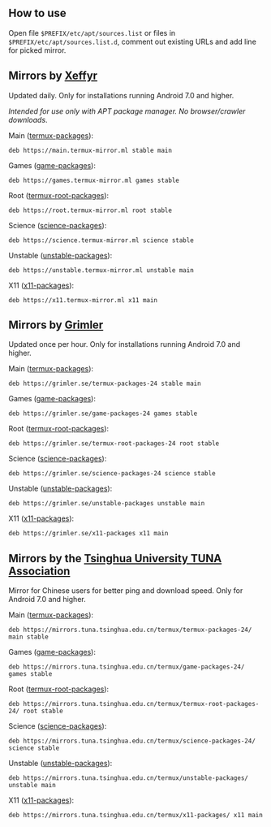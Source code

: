 ## How to use

Open file `$PREFIX/etc/apt/sources.list` or files in `$PREFIX/etc/apt/sources.list.d`, comment out existing URLs and add line for picked mirror.

## Mirrors by [Xeffyr](https://github.com/xeffyr)

Updated daily. Only for installations running Android 7.0 and higher.

*Intended for use only with APT package manager. No browser/crawler downloads*.

Main ([termux-packages](https://github.com/termux/termux-packages)):
```
deb https://main.termux-mirror.ml stable main
```

Games ([game-packages](https://github.com/termux/game-packages)):
```
deb https://games.termux-mirror.ml games stable
```

Root ([termux-root-packages](https://github.com/termux/termux-root-packages)):
```
deb https://root.termux-mirror.ml root stable
```

Science ([science-packages](https://github.com/termux/science-packages)):
```
deb https://science.termux-mirror.ml science stable
```

Unstable ([unstable-packages](https://github.com/termux/unstable-packages)):
```
deb https://unstable.termux-mirror.ml unstable main
```

X11 ([x11-packages](https://github.com/termux/x11-packages)):
```
deb https://x11.termux-mirror.ml x11 main
```

## Mirrors by [Grimler](https://github.com/grimler91)

Updated once per hour. Only for installations running Android 7.0 and higher.

Main ([termux-packages](https://github.com/termux/termux-packages)):
```
deb https://grimler.se/termux-packages-24 stable main
```

Games ([game-packages](https://github.com/termux/game-packages)):
```
deb https://grimler.se/game-packages-24 games stable
```

Root ([termux-root-packages](https://github.com/termux/termux-root-packages)):
```
deb https://grimler.se/termux-root-packages-24 root stable
```

Science ([science-packages](https://github.com/termux/science-packages)):
```
deb https://grimler.se/science-packages-24 science stable
```

Unstable ([unstable-packages](https://github.com/termux/unstable-packages)):
```
deb https://grimler.se/unstable-packages unstable main
```

X11 ([x11-packages](https://github.com/termux/x11-packages)):
```
deb https://grimler.se/x11-packages x11 main
```

## Mirrors by the [Tsinghua University TUNA Association](https://tuna.moe/)

Mirror for Chinese users for better ping and download speed. Only for Android 7.0 and higher.

Main ([termux-packages](https://github.com/termux/termux-packages)):
```
deb https://mirrors.tuna.tsinghua.edu.cn/termux/termux-packages-24/ main stable
```

Games ([game-packages](https://github.com/termux/game-packages)):
```
deb https://mirrors.tuna.tsinghua.edu.cn/termux/game-packages-24/ games stable
```

Root ([termux-root-packages](https://github.com/termux/termux-root-packages)):
```
deb https://mirrors.tuna.tsinghua.edu.cn/termux/termux-root-packages-24/ root stable
```

Science ([science-packages](https://github.com/termux/science-packages)):
```
deb https://mirrors.tuna.tsinghua.edu.cn/termux/science-packages-24/ science stable
```

Unstable ([unstable-packages](https://github.com/termux/unstable-packages)):
```
deb https://mirrors.tuna.tsinghua.edu.cn/termux/unstable-packages/ unstable main
```

X11 ([x11-packages](https://github.com/termux/x11-packages)):
```
deb https://mirrors.tuna.tsinghua.edu.cn/termux/x11-packages/ x11 main
```
